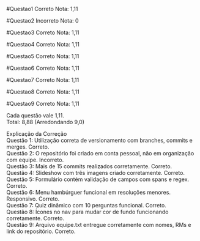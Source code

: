 #Questao1
Correto
Nota: 1,11

#Questao2
Incorreto
Nota: 0

#Questao3
Correto
Nota: 1,11

#Questao4
Correto
Nota: 1,11

#Questao5
Correto
Nota: 1,11

#Questao6
Correto
Nota: 1,11

#Questao7
Correto
Nota: 1,11

#Questao8
Correto
Nota: 1,11

#Questao9
Correto
Nota: 1,11

Cada questão vale 1,11.  
Total: 8,88 (Arredondando 9,0)

Explicação da Correção  
Questão 1: Utilização correta de versionamento com branches, commits e merges. Correto.  
Questão 2: O repositório foi criado em conta pessoal, não em organização com equipe. Incorreto.  
Questão 3: Mais de 15 commits realizados corretamente. Correto.  
Questão 4: Slideshow com três imagens criado corretamente. Correto.  
Questão 5: Formulário contém validação de campos com spans e regex. Correto.  
Questão 6: Menu hambúrguer funcional em resoluções menores. Responsivo. Correto.  
Questão 7: Quiz dinâmico com 10 perguntas funcional. Correto.  
Questão 8: Ícones no nav para mudar cor de fundo funcionando corretamente. Correto.  
Questão 9: Arquivo equipe.txt entregue corretamente com nomes, RMs e link do repositório. Correto.
